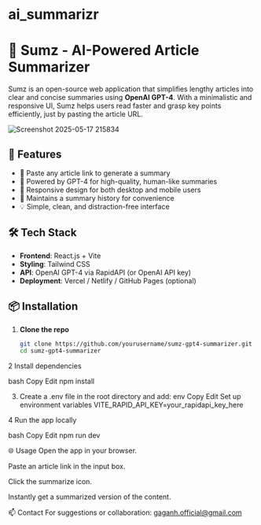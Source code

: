 # ai_summarizr
# 🧠 Sumz - AI-Powered Article Summarizer

Sumz is an open-source web application that simplifies lengthy articles into clear and concise summaries using **OpenAI GPT-4**. With a minimalistic and responsive UI, Sumz helps users read faster and grasp key points efficiently, just by pasting the article URL.

![Screenshot 2025-05-17 215834](https://github.com/user-attachments/assets/0f9f758b-2c30-46a6-888d-ba3e047987b3)


## 🚀 Features

- 🔗 Paste any article link to generate a summary
- 🤖 Powered by GPT-4 for high-quality, human-like summaries
- 📱 Responsive design for both desktop and mobile users
- 📝 Maintains a summary history for convenience
- 💡 Simple, clean, and distraction-free interface

## 🛠️ Tech Stack

- **Frontend**: React.js + Vite
- **Styling**: Tailwind CSS
- **API**: OpenAI GPT-4 via RapidAPI (or OpenAI API key)
- **Deployment**: Vercel / Netlify / GitHub Pages (optional)



## 📦 Installation

1. **Clone the repo**
   ```bash
   git clone https://github.com/yourusername/sumz-gpt4-summarizer.git
   cd sumz-gpt4-summarizer

   
2 Install dependencies

bash
Copy
Edit
npm install

3. Create a .env file in the root directory and add:
env
Copy 
Edit Set up environment variables
VITE_RAPID_API_KEY=your_rapidapi_key_here

4 Run the app locally

bash
Copy
Edit
npm run dev

🌐 Usage
Open the app in your browser.

Paste an article link in the input box.

Click the summarize icon.

Instantly get a summarized version of the content.

📫 Contact
For suggestions or collaboration: gaganh.official@gmail.com
